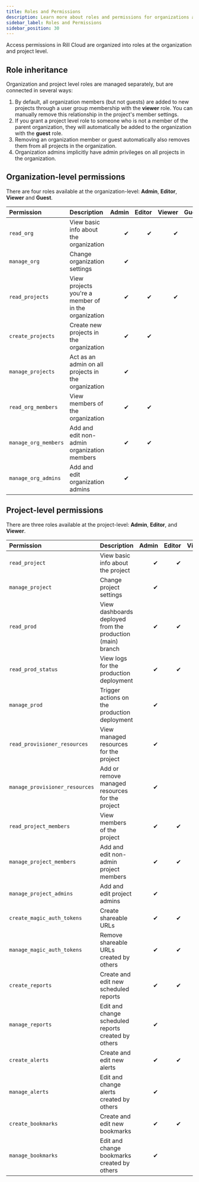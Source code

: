 ```yaml
---
title: Roles and Permissions
description: Learn more about roles and permissions for organizations and projects in Rill Cloud
sidebar_label: Roles and Permissions
sidebar_position: 30
---
```


Access permissions in Rill Cloud are organized into roles at the organization and project level.

## Role inheritance

Organization and project level roles are managed separately, but are connected in several ways:
1. By default, all organization members (but not guests) are added to new projects through a user group membership with the **viewer** role. You can manually remove this relationship in the project's member settings.
2. If you grant a project level role to someone who is not a member of the parent organization, they will automatically be added to the organization with the **guest** role.
3. Removing an organization member or guest automatically also removes them from all projects in the organization.
4. Organization admins implicitly have admin privileges on all projects in the organization.

## Organization-level permissions

There are four roles available at the organization-level: **Admin**, **Editor**, **Viewer** and **Guest**.

| Permission           | Description                                          | Admin | Editor | Viewer | Guest |
| :------------------- | :--------------------------------------------------- | ----: | -----: | -----: | ----: |
| `read_org`           | View basic info about the organization               |     ✔ |      ✔ |      ✔ |     ✔ |
| `manage_org`         | Change organization settings                         |     ✔ |        |        |       |
| `read_projects`      | View projects you're a member of in the organization |     ✔ |      ✔ |      ✔ |     ✔ |
| `create_projects`    | Create new projects in the organization              |     ✔ |      ✔ |        |       |
| `manage_projects`    | Act as an admin on all projects in the organization  |     ✔ |        |        |       |
| `read_org_members`   | View members of the organization                     |     ✔ |      ✔ |        |       |
| `manage_org_members` | Add and edit non-admin organization members          |     ✔ |      ✔ |        |       |
| `manage_org_admins`  | Add and edit organization admins                     |     ✔ |        |        |       |

## Project-level permissions

There are three roles available at the project-level: **Admin**, **Editor**, and **Viewer**.

| Permission                     | Description                                                | Admin | Editor | Viewer |
| :----------------------------- | :--------------------------------------------------------- | ----: | -----: | -----: |
| `read_project`                 | View basic info about the project                          |     ✔ |      ✔ |      ✔ |
| `manage_project`               | Change project settings                                    |     ✔ |        |        |
| `read_prod`                    | View dashboards deployed from the production (main) branch |     ✔ |      ✔ |      ✔ |
| `read_prod_status`             | View logs for the production deployment                    |     ✔ |      ✔ |        |
| `manage_prod`                  | Trigger actions on the production deployment               |     ✔ |        |        |
| `read_provisioner_resources`   | View managed resources for the project                     |     ✔ |        |        |
| `manage_provisioner_resources` | Add or remove managed resources for the project            |     ✔ |        |        |
| `read_project_members`         | View members of the project                                |     ✔ |      ✔ |        |
| `manage_project_members`       | Add and edit non-admin project members                     |     ✔ |      ✔ |        |
| `manage_project_admins`        | Add and edit project admins                                |     ✔ |        |        |
| `create_magic_auth_tokens`     | Create shareable URLs                                      |     ✔ |      ✔ |        |
| `manage_magic_auth_tokens`     | Remove shareable URLs created by others                    |     ✔ |      ✔ |        |
| `create_reports`               | Create and edit new scheduled reports                      |     ✔ |      ✔ |      ✔ |
| `manage_reports`               | Edit and change scheduled reports created by others        |     ✔ |        |        |
| `create_alerts`                | Create and edit new alerts                                 |     ✔ |      ✔ |      ✔ |
| `manage_alerts`                | Edit and change alerts created by others                   |     ✔ |        |        |
| `create_bookmarks`             | Create and edit new bookmarks                              |     ✔ |      ✔ |      ✔ |
| `manage_bookmarks`             | Edit and change bookmarks created by others                |     ✔ |        |        |
